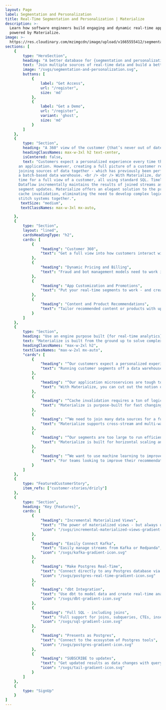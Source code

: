 ```yaml
---
layout: Page
label: Segmentation and Personalization
title: Real-Time Segmentation and Personalization | Materialize
description: >-
  Learn how software engineers build engaging and dynamic real-time applications
  powered by Materialize.
image: >-
  https://res.cloudinary.com/mzimgcdn/image/upload/v1665555412/segmentation-personalization.jpg
sections: [
	{
		type: "HeroSection",
		heading: "A better database for {segmentation and personalization}",
		text: "Join multiple sources of real-time data and build a better customer experience - all using standard SQL.",
		image: "/svgs/segmentation-and-personalization.svg",
		buttons: [
			{
				label: "Get Access",
				url: "/register",
				size: 'md'
			},
			{
				label: "Get a Demo",
				url: "/register",
				variant: 'ghost',
				size: 'md'
			}
		]
	},
	{
		type: "Section",
		heading: "A 360° view of the customer {that’s never out of date.}",
		headingClassNames: max-w-3xl h2 text-center,
		isCentered: false,
		text: "Customers expect a personalized experience every time they interact with
      an application. However, creating a full picture of a customer requires
      joining sources of data together - which has previously been performed in
      a batch-based data warehouse. <br /> <br /> With Materialize, data teams can join multiple streams of data in real
      time for a full view of a customer, all using standard SQL. Timely
      Dataflow incrementally maintains the results of joined streams as a
      segment updates. Materialize offers an elegant solution to the problem of
      cache invalidation, eliminating the need to develop complex logic or
      stitch systems together.",
	   textSize: "medium",
	   textClassNames: max-w-3xl mx-auto,

	},
	{
		type: "Section",
		layout: "lined",
		cardsHeadingType: "h2",
		cards: [ 
			{
				"heading": "Customer 360",
				"text": "Get a full view into how customers interact with your organization - across every touchpoint. Join multiple sources of data and ensure dashboards, customer service teams, and applications all run off the most up-to-date information."
			},
			{
				"heading": "Dynamic Pricing and Billing",
				"text": "Fraud and bot management models need to work immediately to detect and eliminate anomalous activity faster than they can adapt and exploit. Detect fraud on large datasets at extremely low latencies - and easily adjust models as needed in SQL."
			},
			{
				"heading": "App Customization and Promotions",
				"text": "Put your real-time segments to work - and create customized experiences or promotions across a range of applications like gaming, ecommerce, A/B tests, and marketing campaigns."
			},
			{
				"heading": "Content and Product Recommendations",
				"text": "Tailor recommended content or products with up-to-the-second customer data. Reduce cart abandonment, identify new sales opportunities - or simply stop promoting a product someone has already purchased."
			}
    	]
	},
	{
		type: "Section",
		heading: "Use an engine purpose built {for real-time analytics}",
    	text: "Materialize is built from the ground up to solve complex issues hindering adoption of streaming tools.",
		headingClassNames: "max-w-2xl h2",
    	textClassNames: "max-w-2xl mx-auto",
		"cards": [
			{
				"heading": "“Our customers expect a personalized experience”",
				"text": "Running customer segments off a data warehouse is too slow for modern expectations. Move the exact same SQL from your data warehouse to Materialize and get segments that update in real-time."
			},
			{
				"heading": "“Our application microservices are tough to maintain”",
				"text": "With Materialize, you can cut out the notion of scheduling and jobs for microservices. Instead, you simply send data to Materialize, describe its transformations with SQL, and read results on the other side."
			},
			{
				"heading": "“Cache invalidation requires a ton of logic to get right”",
				"text": "Materialize is purpose-built for fast changing data. Its underlying engines know exactly which records to update or invalidate, giving data teams the most up-to-date value without complex cache invalidation logic."
			},
			{
				"heading": "“We need to join many data sources for a full customer view”",
				"text": "Materialize supports cross-stream and multi-way joins, without the need to microbatch or round-trip data at high latencies. With strict serializability, you don’t need to give up correctness guarantees to use multiple data inputs."
			},
			{
				"heading": "“Our segments are too large to run efficiently in real-time”",
				"text": "Materialize is built for horizontal scaling and separates storage and compute. Data is durably stored in S3, while compute scales independently. Run replicated compute clusters to increase availability and reduce downtime."
			},
			{
				"heading": "“We want to use machine learning to improve our segments”",
				"text": "For teams looking to improve their recommendation engine over time, Materialize can also be used as a real-time online feature store, training and serving machine learning models without waiting for batches of data to arrive."
			}
  		]
	},
	{
		type: "FeaturedCustomerStory",
		item_refs: ["customer-stories/drizly"]
	},
	{
		type: "Section",
		heading: "Key {Features}",
		cards: [
			{
				"heading": "Incremental Materialized Views",
				"text": "The power of materialized views - but always up-to-date",
				"icon": "/svgs/incremental-materialized-views-gradient-icon.svg"
			},
			{
				"heading": "Easily Connect Kafka",
				"text": "Easily manage streams from Kafka or Redpanda",
				"icon": "/svgs/kafka-gradient-icon.svg"
			},
			{
				"heading": "Make Postgres Real-Time",
				"text": "Connect directly to any Postgres database via CDC.",
				"icon": "/svgs/postgres-real-time-gradient-icon.svg"
			},
			{
				"heading": "dbt Integration",
				"text": "Use dbt to model data and create real-time analytics",
				"icon": "/svgs/dbt-gradient-icon.svg"
			},
			{
				"heading": "Full SQL - including joins",
				"text": "Full support for joins, subqueries, CTEs, inserts, and deletes.",
				"icon": "/svgs/sql-gradient-icon.svg"
			},
			{
				"heading": "Presents as Postgres",
				"text": "Connect to the ecosystem of Postgres tools",
				"icon": "/svgs/postgres-gradient-icon.svg"
			},
			{
				"heading": "SUBSCRIBE to updates",
				"text": "Get updated results as data changes with query subscriptions.",
				"icon": "/svgs/tail-gradient-icon.svg"
			}
  		]
	},
	{
		type: "SignUp"
	}
]
---
```

